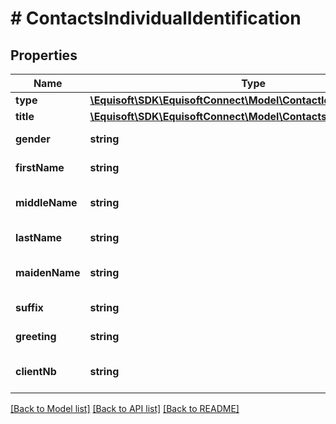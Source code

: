 # # ContactsIndividualIdentification

## Properties

Name | Type | Description | Notes
------------ | ------------- | ------------- | -------------
**type** | [**\Equisoft\SDK\EquisoftConnect\Model\ContactIdentificationType**](ContactIdentificationType.md) |  |
**title** | [**\Equisoft\SDK\EquisoftConnect\Model\ContactsContactFieldValue**](ContactsContactFieldValue.md) |  | [optional]
**gender** | **string** | Individual&#39;s gender | [optional]
**firstName** | **string** | Individual&#39;s first name | [optional]
**middleName** | **string** | Individual&#39;s middle name | [optional]
**lastName** | **string** | Individual&#39;s last name | [optional]
**maidenName** | **string** | Individual&#39;s maiden name | [optional]
**suffix** | **string** | Individual&#39;s suffix | [optional]
**greeting** | **string** | Individual&#39;s greeting | [optional]
**clientNb** | **string** | Individual&#39;s client number | [optional]

[[Back to Model list]](../../README.md#models) [[Back to API list]](../../README.md#endpoints) [[Back to README]](../../README.md)
